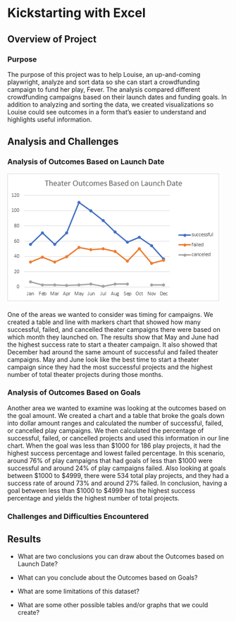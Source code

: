# Kickstarting with Excel

## Overview of Project

### Purpose

The purpose of this project was to help Louise, an up-and-coming playwright, analyze and sort data so she can start a crowdfunding campaign to fund her play, Fever. The analysis compared different crowdfunding campaigns based on their launch dates and funding goals. In addition to analyzing and sorting the data, we created visualizations so Louise could see outcomes in a form that’s easier to understand and highlights useful information.

## Analysis and Challenges



### Analysis of Outcomes Based on Launch Date

![Resources](/Resources/Theater_Outcomes_vs_Launch.png)

One of the areas we wanted to consider was timing for campaigns. We created a table and line with markers chart that showed how many successful, failed, and cancelled theater campaigns there were based on which month they launched on. The results show that May and June had the highest success rate to start a theater campaign. It also showed that December had around the same amount of successful and failed theater campaigns. May and June look like the best time to start a theater campaign since they had the most successful projects and the highest number of total theater projects during those months.

### Analysis of Outcomes Based on Goals

Another area we wanted to examine was looking at the outcomes based on the goal amount. We created a chart and a table that broke the goals down into dollar amount ranges and calculated the number of successful, failed, or cancelled play campaigns. We then calculated the percentage of successful, failed, or cancelled projects and used this information in our line chart. When the goal was less than $1000 for 186 play projects, it had the highest success percentage and lowest failed percentage. In this scenario, around 76% of play campaigns that had goals of less than $1000 were successful and around 24% of play campaigns failed. Also looking at goals between $1000 to $4999, there were 534 total play projects, and they had a success rate of around 73% and around 27% failed. In conclusion, having a goal between less than $1000 to $4999 has the highest success percentage and yields the highest number of total projects.

### Challenges and Difficulties Encountered

## Results

- What are two conclusions you can draw about the Outcomes based on Launch Date?

- What can you conclude about the Outcomes based on Goals?

- What are some limitations of this dataset?

- What are some other possible tables and/or graphs that we could create?

